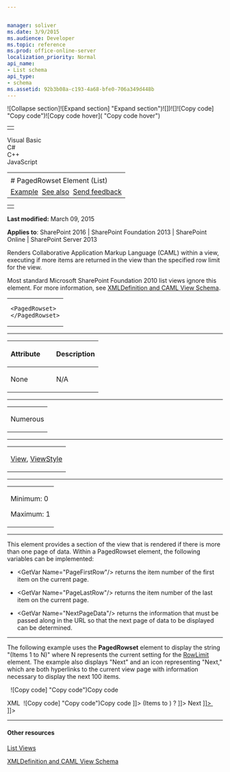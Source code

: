 ```yaml
---


manager: soliver
ms.date: 3/9/2015
ms.audience: Developer
ms.topic: reference
ms.prod: office-online-server
localization_priority: Normal
api_name:
- List schema
api_type:
- schema
ms.assetid: 92b3b08a-c193-4a68-bfe0-706a349d448b
---
```


![Collapse
section]![Expand
section] "Expand section")![]()![])![]![]()![Copy
code] "Copy code")![Copy code
hover]( "Copy code hover")
<table>
<tbody>
<tr class="odd">
<td align="left"></td>
</tr>
</tbody>
</table>

Visual Basic  
C\#  
C++  
JavaScript  

<table>
<tbody>
<tr class="odd">
<td align="left"><span id="runningHeaderText"></span></td>
</tr>
<tr class="even">
<td align="left"># PagedRowset Element (List)</td>
</tr>
<tr class="odd">
<td align="left"><a href="#exampleToggle">Example</a>  <a href="#seeAlsoToggle">See also</a>  <span id="headfeedbackarea" class="feedbackhead"><a href="javascript:SubmitFeedback(&#39;docthis@Microsoft.com&#39;,&#39;&#39;,&#39;&#39;,&#39;&#39;,&#39;1.0.18082.1225&#39;,&#39;%0\dThank%20you%20for%20your%20feedback.%20The%20developer%20writing%20teams%20use%20your%20feedback%20to%20improve%20documentation.%20While%20we%20are%20reviewing%20your%20feedback,%20we%20may%20send%20you%20e-mail%20to%20ask%20for%20clarification%20or%20feedback%20on%20a%20solution.%20We%20do%20not%20use%20your%20e-mail%20address%20for%20any%20other%20purpose%20and%20we%20delete%20it%20after%20we%20finish%20our%20review.%0\AFor%20further%20information%20about%20the%20privacy%20policies%20of%20Microsoft,%20please%20see%20http://privacy.microsoft.com/en-us/default.aspx.%0\A%0\d&#39;,&#39;Customer%20feedback&#39;);">Send feedback</a></span></td>
</tr>
</tbody>
</table>

<table>
<colgroup>
<col width="100%" />
</colgroup>
<tbody>
<tr class="odd">
<td align="left"></td>
</tr>
</tbody>
</table>

**Last modified:** March 09, 2015

**Applies to**: SharePoint 2016 | SharePoint Foundation 2013 |
SharePoint Online | SharePoint Server 2013

Renders Collaborative Application Markup Language (CAML) within a view,
executing if more items are returned in the view than the specified row
limit for the view.

Most standard Microsoft SharePoint Foundation 2010 list views ignore
this element. For more information, see [XMLDefinition and CAML View
Schema](http://msdn.microsoft.com/library/1845d203-4699-4b0e-a182-2d9998439922(Office.15).aspx).

<span codelanguage="other"></span>
<table>
<colgroup>
<col width="100%" />
</colgroup>
<tbody>
<tr class="odd">
<td align="left"><pre><code>&lt;PagedRowset&gt;
&lt;/PagedRowset&gt;</code></pre></td>
</tr>
</tbody>
</table>


-----------------------------------------------------------------------------------------------------------------------------------------------------------------------------------------------

<table>
<colgroup>
<col width="50%" />
<col width="50%" />
</colgroup>
<thead>
<tr class="header">
<th align="left"><p>Attribute</p></th>
<th align="left"><p>Description</p></th>
</tr>
</thead>
<tbody>
<tr class="odd">
<td align="left"><p>None</p></td>
<td align="left"><p>N/A</p></td>
</tr>
</tbody>
</table>


---------------------------------------------------------------------------------------------------------------------------------------------------------------------------------------------------

<table>
<colgroup>
<col width="100%" />
</colgroup>
<tbody>
<tr class="odd">
<td align="left"><p>Numerous</p></td>
</tr>
</tbody>
</table>


----------------------------------------------------------------------------------------------------------------------------------------------------------------------------------------------------

<table>
<colgroup>
<col width="100%" />
</colgroup>
<tbody>
<tr class="odd">
<td align="left"><p><a href="view-element-list.md">View</a>, <a href="viewstyle-element-list.md">ViewStyle</a></p></td>
</tr>
</tbody>
</table>


------------------------------------------------------------------------------------------------------------------------------------------------------------------------------------------------

<table>
<colgroup>
<col width="100%" />
</colgroup>
<tbody>
<tr class="odd">
<td align="left"><p>Minimum: 0</p>
<p>Maximum: 1</p></td>
</tr>
</tbody>
</table>


----------------------------------------------------------------------------------------------------------------------------------------------------------------------------------------------------------------------------

This element provides a section of the view that is rendered if there is
more than one page of data. Within a <span
class="keyword">PagedRowset</span> element, the following variables can
be implemented:

-   <span class="code">\<GetVar Name="PageFirstRow"/\></span> returns
    the item number of the first item on the current page.

-   <span class="code">\<GetVar Name="PageLastRow"/\></span> returns the
    item number of the last item on the current page.

-   <span class="code">\<GetVar Name="NextPageData"/\></span> returns
    the information that must be passed along in the URL so that the
    next page of data to be displayed can be determined.


------------------------------------------------------------------------------------------------------------------------------------------------------------------------------------------

The following example uses the **PagedRowset**
element to display the string "(Items 1 to <span
class="placeholder">N</span>)" where <span class="placeholder">N</span>
represents the current setting for the
[RowLimit](rowlimit-element-list.md) element. The
example also displays "Next" and an icon representing "Next," which are
both hyperlinks to the current view page with information necessary to
display the next 100 items.

<span codelanguage="other"></span>
 
<span class="copyCode" onclick="CopyCode(this)"
onkeypress="CopyCode_CheckKey(this, event)"
onmouseover="ChangeCopyCodeIcon(this)"
onmouseout="ChangeCopyCodeIcon(this)" tabindex="0">![Copy
code] "Copy code")Copy code</span>

<span codelanguage="xmlLang"></span>
XML 
<span class="copyCode" onclick="CopyCode(this)"
onkeypress="CopyCode_CheckKey(this, event)"
onmouseover="ChangeCopyCodeIcon(this)"
onmouseout="ChangeCopyCodeIcon(this)" tabindex="0">![Copy
code] "Copy code")Copy code</span>
    <PagedRowset>
       <HTML><![CDATA[ <TABLE width="100%" border=0><TR><TD align=right 
          Class="ms-vb"> ]]></HTML>
       <HTML>(Items</HTML>
       <HTML><![CDATA[ &nbsp; ]]></HTML>
       <GetVar Name="PageFirstRow" HTMLEncode="TRUE" />
       <HTML><![CDATA[ &nbsp; ]]></HTML>
       <HTML>to</HTML>
       <HTML><![CDATA[ &nbsp; ]]></HTML>
       <GetVar Name="PageLastRow" HTMLEncode="TRUE" />
       <HTML>)</HTML>
       <HTML><![CDATA[ &nbsp;<A HREF="javascript:" 
          OnClick='javascript:SubmitFormPost(" ]]></HTML>
       <ScriptQuote NotAddingQuote="TRUE">
          <PageUrl />
          <HTML>?</HTML>
          <GetVar Name="NextPageData" />
       </ScriptQuote>
       <HTML><![CDATA[ ");javascript:return false;'> ]]></HTML>
       <HTML>Next</HTML>
       <HTML><![CDATA[ </A> <A HREF="javascript:" 
          OnClick='javascript:SubmitFormPost(" ]]></HTML>
       <ScriptQuote NotAddingQuote="TRUE">
          <PageUrl />
          <HTML>?</HTML>
          <GetVar Name="NextPageData" />
       </ScriptQuote>
       <HTML><![CDATA[ ");javascript:return false;'> ]]></HTML>
       <HTML><![CDATA[ <img src=" ]]></HTML>
       <ImagesPath />
       <HTML><![CDATA[ /next.gif" border=0></A>&nbsp;
          </TD></TR></TABLE> ]]></HTML>
    </PagedRowset>


-------------------------------------------------------------------------------------------------------------------------------------------------------------------------------------------

#### Other resources

[List
Views](http://msdn.microsoft.com/library/43e6ba7e-eddb-418a-a570-c0815016fc17(Office.15).aspx)

[XMLDefinition and CAML View
Schema](http://msdn.microsoft.com/library/1845d203-4699-4b0e-a182-2d9998439922(Office.15).aspx)








